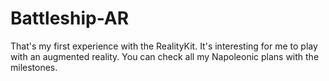 # Battleship-AR
That's my first experience with the RealityKit. It's interesting for me to play with an augmented reality.
You can check all my Napoleonic plans with the milestones.
